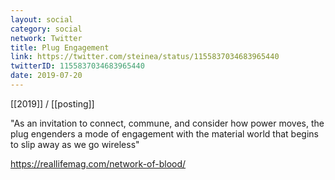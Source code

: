 ```yaml
---
layout: social
category: social
network: Twitter
title: Plug Engagement
link: https://twitter.com/steinea/status/1155837034683965440
twitterID: 1155837034683965440
date: 2019-07-20
---
```


[[2019]] / [[posting]]

"As an invitation to connect, commune, and consider how power moves, the plug engenders a mode of engagement with the material world that begins to slip away as we go wireless"

<https://reallifemag.com/network-of-blood/>
